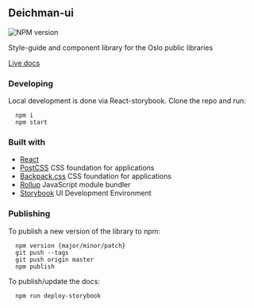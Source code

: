## Deichman-ui

![NPM version](https://img.shields.io/npm/v/@digibib/deichman-ui.svg)

Style-guide and component library for the Oslo public libraries

[Live docs](https://digibib.github.io/deichman-ui)

### Developing

Local development is done via React-storybook. Clone the repo and run:

```
  npm i
  npm start
```

### Built with

- [React](https://reactjs.org/)
- [PostCSS](https://preset-env.cssdb.org/) CSS foundation for applications
- [Backpack.css](https://github.com/chris-pearce/backpack.css) CSS foundation for applications
- [Rollup](https://rollupjs.org/guide/en) JavaScript module bundler
- [Storybook](https://storybook.js.org/) UI Development Environment

### Publishing

To publish a new version of the library to npm:

```
  npm version {major/minor/patch}
  git push --tags
  git push origin master
  npm publish
```

To publish/update the docs:

```
  npm run deploy-storybook
```
